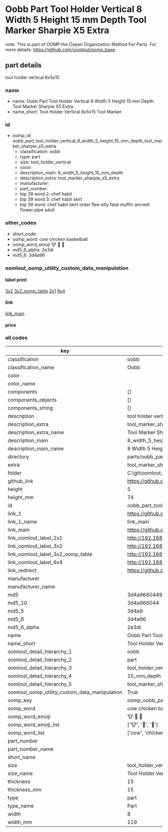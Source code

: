 # Oobb Part Tool Holder Vertical 8 Width 5 Height 15 mm Depth Tool Marker Sharpie X5 Extra  

note: This is part of OOMP the Oopen Organization Method For Parts. For more details: https://github.com/oomlout/oomp_base

##  part details
  



tool holder vertical 8x5x15



### name
* name: Oobb Part Tool Holder Vertical 8 Width 5 Height 15 mm Depth Tool Marker Sharpie X5 Extra
* name_short: Tool Holder Vertical 8x5x15 Tool Marker
### id
* oomp_id: oobb_part_tool_holder_vertical_8_width_5_height_15_mm_depth_tool_marker_sharpie_x5_extra
  * classification: oobb
  * type: part
  * size: tool_holder_vertical
  * color: 
  * description_main: 8_width_5_height_15_mm_depth
  * description_extra: tool_marker_sharpie_x5_extra
  * manufacturer: 
  * part_number: 
  * bip 39 word 2: chef habit
  * bip 39 word 3: chef habit skirt
  * bip 39 word: chef habit skirt order flee silly fatal muffin ancient flower pipe adult

### other_codes
* short_code: 
* oomp_word: cow chicken basketball
* oomp_word_emoji :cow: :chicken: :basketball:
* md5_6_alpha: 2e3di
* md5_6: 3d4a96






### oomlout_oomp_utility_custom_data_manipulation
#### label print
[3x2](http://192.168.1.245:1112/?label=oomp%202e3di)
[3x2_oomp_table](http://192.168.1.108:1112/?label=oomp%202e3di)
[2x1](http://192.168.1.242:1112/?label=oomp%202e3di)
[6x4](http://192.168.1.55:1112/?label=oomp%202e3di)    

#### link

[link_main](https://github.com/oomlout/oomlout_oobb_version_4_generated_parts/tree/main/navigation_oomp/oobb/part/tool_holder_vertical/8_width_5_height_15_mm_depth/tool_marker_sharpie_x5_extra/part)                              

#### price







### all codes 
| key | value |  
| --- | --- |  
| classification | oobb |  
| classification_name | Oobb |  
| color |  |  
| color_name |  |  
| components | [] |  
| components_objects | [] |  
| components_string | [] |  
| description | tool holder vertical 8x5x15 |  
| description_extra | tool_marker_sharpie_x5_extra |  
| description_extra_name | Tool Marker Sharpie X5 Extra |  
| description_main | 8_width_5_height_15_mm_depth |  
| description_main_name | 8 Width 5 Height 15 mm Depth |  
| directory | parts/oobb_part_tool_holder_vertical_8_width_5_height_15_mm_depth_tool_marker_sharpie_x5_extra |  
| extra | tool_marker_sharpie_x5 |  
| folder | C:\gh\oomlout_oobb_version_4_generated_parts\parts\oobb_part_tool_holder_vertical_8_width_5_height_15_mm_depth_tool_marker_sharpie_x5_extra |  
| github_link | https://github.com/oomlout/oomlout_oomp_part_src/tree/main/parts/oobb_part_tool_holder_vertical_8_width_5_height_15_mm_depth_tool_marker_sharpie_x5_extra |  
| height | 5 |  
| height_mm | 74 |  
| id | oobb_part_tool_holder_vertical_8_width_5_height_15_mm_depth_tool_marker_sharpie_x5_extra |  
| link_1 | https://github.com/oomlout/oomlout_oobb_version_4_generated_parts/tree/main/navigation_oomp/oobb/part/tool_holder_vertical/8_width_5_height_15_mm_depth/tool_marker_sharpie_x5_extra/part |  
| link_1_name | link_main |  
| link_main | https://github.com/oomlout/oomlout_oobb_version_4_generated_parts/tree/main/navigation_oomp/oobb/part/tool_holder_vertical/8_width_5_height_15_mm_depth/tool_marker_sharpie_x5_extra/part |  
| link_oomlout_label_2x1 | http://192.168.1.242:1112/?label=oomp%202e3di |  
| link_oomlout_label_3x2 | http://192.168.1.245:1112/?label=oomp%202e3di |  
| link_oomlout_label_3x2_oomp_table | http://192.168.1.108:1112/?label=oomp%202e3di |  
| link_oomlout_label_6x4 | http://192.168.1.55:1112/?label=oomp%202e3di |  
| link_redirect | https://github.com/oomlout/oomlout_oobb_version_4_generated_parts/tree/main/parts/oobb_tool_holder_vertical_08_05_15_ex_tool_marker_sharpie_x5 |  
| manufacturer |  |  
| manufacturer_name |  |  
| md5 | 3d4a966044912a7322ac69c3955a093a |  
| md5_10 | 3d4a966044 |  
| md5_5 | 3d4a9 |  
| md5_6 | 3d4a96 |  
| md5_6_alpha | 2e3di |  
| name | Oobb Part Tool Holder Vertical 8 Width 5 Height 15 mm Depth Tool Marker Sharpie X5 Extra |  
| name_short | Tool Holder Vertical 8x5x15 Tool Marker |  
| oomlout_detail_hierarchy_1 | oobb |  
| oomlout_detail_hierarchy_2 | part |  
| oomlout_detail_hierarchy_3 | tool_holder_vertical |  
| oomlout_detail_hierarchy_4 | 15_mm_depth |  
| oomlout_detail_hierarchy_5 | tool_marker_sharpie_x5_extra |  
| oomlout_oomp_utility_custom_data_manipulation | True |  
| oomp_key | oomp_oobb_part_tool_holder_vertical_8_width_5_height_15_mm_depth_tool_marker_sharpie_x5_extra |  
| oomp_word | cow chicken basketball |  
| oomp_word_emoji | :cow: :chicken: :basketball: |  
| oomp_word_emoji_list | [':cow:', ':chicken:', ':basketball:'] |  
| oomp_word_list | ['cow', 'chicken', 'basketball'] |  
| part_number |  |  
| part_number_name |  |  
| short_name |  |  
| size | tool_holder_vertical |  
| size_name | Tool Holder Vertical |  
| thickness | 15 |  
| thickness_mm | 15 |  
| type | part |  
| type_name | Part |  
| width | 8 |  
| width_mm | 119 |  
